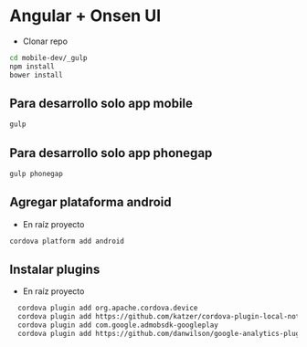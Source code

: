 Angular + Onsen UI
===========

- Clonar repo

```sh
cd mobile-dev/_gulp
npm install
bower install
```

Para desarrollo solo app mobile
----
```sh
gulp
```

Para desarrollo solo app phonegap
----
```sh
gulp phonegap
```

Agregar plataforma android
----

- En raíz proyecto
```sh
cordova platform add android
```

Instalar plugins
----

- En raíz proyecto
```sh
  cordova plugin add org.apache.cordova.device
  cordova plugin add https://github.com/katzer/cordova-plugin-local-notifications.git
  cordova plugin add com.google.admobsdk-googleplay
  cordova plugin add https://github.com/danwilson/google-analytics-plugin.git
```